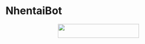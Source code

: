 # NhentaiBot



<p align="center"><a href="https://heroku.com/deploy?template=https://github.com/6456yrgfbfhg/NhentaiBot"> <img src="https://img.shields.io/badge/Deploy%20To%20Heroku-black?style=for-the-badge&logo=heroku" width="220" height="38.45"/></a></p>

